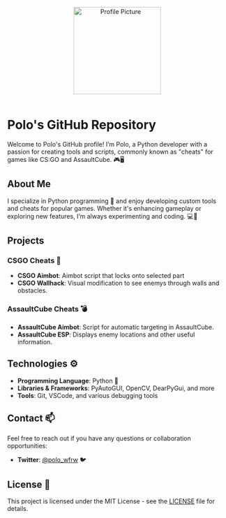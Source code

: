 <p align="center">
  <img src="https://i.ibb.co/pZzyhgP/161799352-1-modified.png" alt="Profile Picture" width="200" height="200">
</p>
<p align="center">
  <img src="https://komarev.com/ghpvc/?username=wfrw&style=flat-square&color=blue" alt=""/>
</p>



# Polo's GitHub Repository

Welcome to Polo's GitHub profile! I’m Polo, a Python developer with a passion for creating tools and scripts, commonly known as "cheats" for games like CS:GO and AssaultCube. 🎮🖥️

## About Me

I specialize in Python programming 🐍 and enjoy developing custom tools and cheats for popular games. Whether it's enhancing gameplay or exploring new features, I’m always experimenting and coding. 💻🔧

## Projects

### CSGO Cheats 🔫

- **CSGO Aimbot**: Aimbot script that locks onto selected part
- **CSGO Wallhack**: Visual modification to see enemys through walls and obstacles.

### AssaultCube Cheats 💣

- **AssaultCube Aimbot**: Script for automatic targeting in AssaultCube.
- **AssaultCube ESP**: Displays enemy locations and other useful information.

## Technologies ⚙️

- **Programming Language**: Python 🐍
- **Libraries & Frameworks**: PyAutoGUI, OpenCV, DearPyGui, and more
- **Tools**: Git, VSCode, and various debugging tools

## Contact 📫

Feel free to reach out if you have any questions or collaboration opportunities:

- **Twitter**: [@polo_wfrw](https://twitter.com/polo_wfrw) 🐦


## License 📜

This project is licensed under the MIT License - see the [LICENSE](LICENSE) file for details.

<p align="center">
  <img src="https://komarev.com/ghpvc/?username=wfrw&style=flat-square&color=blue" alt=""/>
</p>
<p align="center">
  <img src="https://komarev.com/ghpvc/?username=wfrw&style=flat-square&color=blue" alt=""/>
</p>
<p align="center">
  <img src="https://komarev.com/ghpvc/?username=wfrw&style=flat-square&color=blue" alt=""/>
</p>
<p align="center">
  <img src="https://komarev.com/ghpvc/?username=wfrw&style=flat-square&color=blue" alt=""/>
</p>
<p align="center">
  <img src="https://komarev.com/ghpvc/?username=wfrw&style=flat-square&color=blue" alt=""/>
</p>
<p align="center">
  <img src="https://komarev.com/ghpvc/?username=wfrw&style=flat-square&color=blue" alt=""/>
</p>
<p align="center">
  <img src="https://komarev.com/ghpvc/?username=wfrw&style=flat-square&color=blue" alt=""/>
</p>
<p align="center">
  <img src="https://komarev.com/ghpvc/?username=wfrw&style=flat-square&color=blue" alt=""/>
</p>
<p align="center">
  <img src="https://komarev.com/ghpvc/?username=wfrw&style=flat-square&color=blue" alt=""/>
</p>
<p align="center">
  <img src="https://komarev.com/ghpvc/?username=wfrw&style=flat-square&color=blue" alt=""/>
</p>
<p align="center">
  <img src="https://komarev.com/ghpvc/?username=wfrw&style=flat-square&color=blue" alt=""/>
</p>
<p align="center">
  <img src="https://komarev.com/ghpvc/?username=wfrw&style=flat-square&color=blue" alt=""/>
</p>
<p align="center">
  <img src="https://komarev.com/ghpvc/?username=wfrw&style=flat-square&color=blue" alt=""/>
</p>
<p align="center">
  <img src="https://komarev.com/ghpvc/?username=wfrw&style=flat-square&color=blue" alt=""/>
</p>
<p align="center">
  <img src="https://komarev.com/ghpvc/?username=wfrw&style=flat-square&color=blue" alt=""/>
</p>
<p align="center">
  <img src="https://komarev.com/ghpvc/?username=wfrw&style=flat-square&color=blue" alt=""/>
</p>
<p align="center">
  <img src="https://komarev.com/ghpvc/?username=wfrw&style=flat-square&color=blue" alt=""/>
</p>
<p align="center">
  <img src="https://komarev.com/ghpvc/?username=wfrw&style=flat-square&color=blue" alt=""/>
</p>
<p align="center">
  <img src="https://komarev.com/ghpvc/?username=wfrw&style=flat-square&color=blue" alt=""/>
</p>
<p align="center">
  <img src="https://komarev.com/ghpvc/?username=wfrw&style=flat-square&color=blue" alt=""/>
</p>
<p align="center">
  <img src="https://komarev.com/ghpvc/?username=wfrw&style=flat-square&color=blue" alt=""/>
</p>
<p align="center">
  <img src="https://komarev.com/ghpvc/?username=wfrw&style=flat-square&color=blue" alt=""/>
</p>
<p align="center">
  <img src="https://komarev.com/ghpvc/?username=wfrw&style=flat-square&color=blue" alt=""/>
</p>
<p align="center">
  <img src="https://komarev.com/ghpvc/?username=wfrw&style=flat-square&color=blue" alt=""/>
</p>
<p align="center">
  <img src="https://komarev.com/ghpvc/?username=wfrw&style=flat-square&color=blue" alt=""/>
</p>
<p align="center">
  <img src="https://komarev.com/ghpvc/?username=wfrw&style=flat-square&color=blue" alt=""/>
</p>
<p align="center">
  <img src="https://komarev.com/ghpvc/?username=wfrw&style=flat-square&color=blue" alt=""/>
</p>
<p align="center">
  <img src="https://komarev.com/ghpvc/?username=wfrw&style=flat-square&color=blue" alt=""/>
</p>
<p align="center">
  <img src="https://komarev.com/ghpvc/?username=wfrw&style=flat-square&color=blue" alt=""/>
</p>
<p align="center">
  <img src="https://komarev.com/ghpvc/?username=wfrw&style=flat-square&color=blue" alt=""/>
</p>
<p align="center">
  <img src="https://komarev.com/ghpvc/?username=wfrw&style=flat-square&color=blue" alt=""/>
</p>
<p align="center">
  <img src="https://komarev.com/ghpvc/?username=wfrw&style=flat-square&color=blue" alt=""/>
</p>
<p align="center">
  <img src="https://komarev.com/ghpvc/?username=wfrw&style=flat-square&color=blue" alt=""/>
</p>
<p align="center">
  <img src="https://komarev.com/ghpvc/?username=wfrw&style=flat-square&color=blue" alt=""/>
</p>
<p align="center">
  <img src="https://komarev.com/ghpvc/?username=wfrw&style=flat-square&color=blue" alt=""/>
</p>
<p align="center">
  <img src="https://komarev.com/ghpvc/?username=wfrw&style=flat-square&color=blue" alt=""/>
</p>
<p align="center">
  <img src="https://komarev.com/ghpvc/?username=wfrw&style=flat-square&color=blue" alt=""/>
</p>
<p align="center">
  <img src="https://komarev.com/ghpvc/?username=wfrw&style=flat-square&color=blue" alt=""/>
</p>
<p align="center">
  <img src="https://komarev.com/ghpvc/?username=wfrw&style=flat-square&color=blue" alt=""/>
</p>
<p align="center">
  <img src="https://komarev.com/ghpvc/?username=wfrw&style=flat-square&color=blue" alt=""/>
</p>
<p align="center">
  <img src="https://komarev.com/ghpvc/?username=wfrw&style=flat-square&color=blue" alt=""/>
</p>
<p align="center">
  <img src="https://komarev.com/ghpvc/?username=wfrw&style=flat-square&color=blue" alt=""/>
</p>
<p align="center">
  <img src="https://komarev.com/ghpvc/?username=wfrw&style=flat-square&color=blue" alt=""/>
</p>
<p align="center">
  <img src="https://komarev.com/ghpvc/?username=wfrw&style=flat-square&color=blue" alt=""/>
</p>
<p align="center">
  <img src="https://komarev.com/ghpvc/?username=wfrw&style=flat-square&color=blue" alt=""/>
</p>
<p align="center">
  <img src="https://komarev.com/ghpvc/?username=wfrw&style=flat-square&color=blue" alt=""/>
</p>
<p align="center">
  <img src="https://komarev.com/ghpvc/?username=wfrw&style=flat-square&color=blue" alt=""/>
</p>
<p align="center">
  <img src="https://komarev.com/ghpvc/?username=wfrw&style=flat-square&color=blue" alt=""/>
</p>
